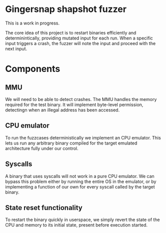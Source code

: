 Gingersnap shapshot fuzzer
==========================

This is a work in progress.

The core idea of this project is to restart binaries
efficiently and determinintically, providing mutated
input for each run. When a specific input triggers a
crash, the fuzzer will note the input and proceed
with the next input.

# Components

## MMU
We will need to be able to detect crashes. The MMU
handles the memory required for the test binary. It
will implement byte-level permission, detectingn when an
illegal address has been accessed.

## CPU emulator
To run the fuzzcases deterministically we implement
an CPU emulator. This lets us run any arbitrary binary
compiled for the target emulated architecture fully under
our control.

## Syscalls
A binary that uses syscalls will not work in a pure CPU emulator.
We can bypass this problem either by running the entire OS in the
emulator, or by implementing a function of our own for every
syscall called by the target binary.

## State reset functionality
To restart the binary quickly in userspace, we simply revert the state of the CPU and memory
to its initial state, present before execution started.
